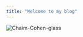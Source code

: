 ```yaml
---
title: "Welcome to my blog"
---
```

![Chaim-Cohen-glass](https://user-images.githubusercontent.com/105929607/171462841-8b87b9e7-9b55-438c-b475-226a3a9adfc0.jpg)


